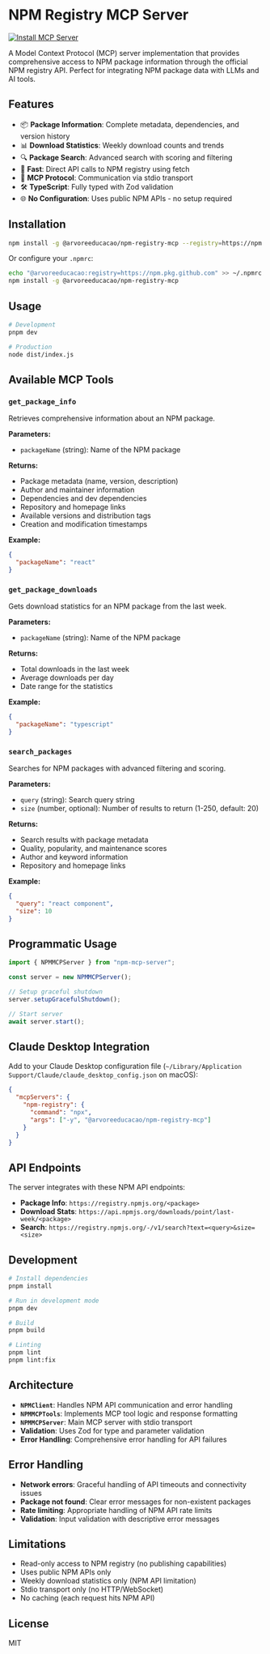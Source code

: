 # NPM Registry MCP Server

[![Install MCP Server](https://cursor.com/deeplink/mcp-install-dark.svg)](https://cursor.com/en/install-mcp?name=npm-registry-mcp&registry=https://npm.pkg.github.com&packageName=@arvoreeducacao/npm-registry-mcp)

A Model Context Protocol (MCP) server implementation that provides comprehensive access to NPM package information through the official NPM registry API. Perfect for integrating NPM package data with LLMs and AI tools.

## Features

- 📦 **Package Information**: Complete metadata, dependencies, and version history
- 📊 **Download Statistics**: Weekly download counts and trends
- 🔍 **Package Search**: Advanced search with scoring and filtering
- 🚀 **Fast**: Direct API calls to NPM registry using fetch
- 📡 **MCP Protocol**: Communication via stdio transport
- 🛠️ **TypeScript**: Fully typed with Zod validation
- 🌐 **No Configuration**: Uses public NPM APIs - no setup required

## Installation

```bash
npm install -g @arvoreeducacao/npm-registry-mcp --registry=https://npm.pkg.github.com
```

Or configure your `.npmrc`:

```bash
echo "@arvoreeducacao:registry=https://npm.pkg.github.com" >> ~/.npmrc
npm install -g @arvoreeducacao/npm-registry-mcp
```

## Usage

```bash
# Development
pnpm dev

# Production
node dist/index.js
```

## Available MCP Tools

### `get_package_info`

Retrieves comprehensive information about an NPM package.

**Parameters:**

- `packageName` (string): Name of the NPM package

**Returns:**

- Package metadata (name, version, description)
- Author and maintainer information
- Dependencies and dev dependencies
- Repository and homepage links
- Available versions and distribution tags
- Creation and modification timestamps

**Example:**

```json
{
  "packageName": "react"
}
```

### `get_package_downloads`

Gets download statistics for an NPM package from the last week.

**Parameters:**

- `packageName` (string): Name of the NPM package

**Returns:**

- Total downloads in the last week
- Average downloads per day
- Date range for the statistics

**Example:**

```json
{
  "packageName": "typescript"
}
```

### `search_packages`

Searches for NPM packages with advanced filtering and scoring.

**Parameters:**

- `query` (string): Search query string
- `size` (number, optional): Number of results to return (1-250, default: 20)

**Returns:**

- Search results with package metadata
- Quality, popularity, and maintenance scores
- Author and keyword information
- Repository and homepage links

**Example:**

```json
{
  "query": "react component",
  "size": 10
}
```

## Programmatic Usage

```typescript
import { NPMMCPServer } from "npm-mcp-server";

const server = new NPMMCPServer();

// Setup graceful shutdown
server.setupGracefulShutdown();

// Start server
await server.start();
```

## Claude Desktop Integration

Add to your Claude Desktop configuration file (`~/Library/Application Support/Claude/claude_desktop_config.json` on macOS):

```json
{
  "mcpServers": {
    "npm-registry": {
      "command": "npx",
      "args": ["-y", "@arvoreeducacao/npm-registry-mcp"]
    }
  }
}
```

## API Endpoints

The server integrates with these NPM API endpoints:

- **Package Info**: `https://registry.npmjs.org/<package>`
- **Download Stats**: `https://api.npmjs.org/downloads/point/last-week/<package>`
- **Search**: `https://registry.npmjs.org/-/v1/search?text=<query>&size=<size>`

## Development

```bash
# Install dependencies
pnpm install

# Run in development mode
pnpm dev

# Build
pnpm build

# Linting
pnpm lint
pnpm lint:fix
```

## Architecture

- **`NPMClient`**: Handles NPM API communication and error handling
- **`NPMMCPTools`**: Implements MCP tool logic and response formatting
- **`NPMMCPServer`**: Main MCP server with stdio transport
- **Validation**: Uses Zod for type and parameter validation
- **Error Handling**: Comprehensive error handling for API failures

## Error Handling

- **Network errors**: Graceful handling of API timeouts and connectivity issues
- **Package not found**: Clear error messages for non-existent packages
- **Rate limiting**: Appropriate handling of NPM API rate limits
- **Validation**: Input validation with descriptive error messages

## Limitations

- Read-only access to NPM registry (no publishing capabilities)
- Uses public NPM APIs only
- Weekly download statistics only (NPM API limitation)
- Stdio transport only (no HTTP/WebSocket)
- No caching (each request hits NPM API)

## License

MIT
